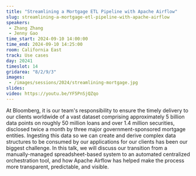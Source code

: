 ```yaml
---
title: "Streamlining a Mortgage ETL Pipeline with Apache Airflow"
slug: streamlining-a-mortgage-etl-pipeline-with-apache-airflow
speakers:
 - Zhang Zhang
 - Jenny Gao
time_start: 2024-09-10 14:00:00
time_end: 2024-09-10 14:25:00
room: California East
track: Use cases
day: 20241
timeslot: 14
gridarea: "8/2/9/3"
images: 
 - /images/sessions/2024/streamlining-mortgage.jpg
slides:
video: https://youtu.be/YF5PnSjQZqo
---
```


At Bloomberg, it is our team's responsibility to ensure the timely delivery to our clients worldwide of a vast dataset comprising approximately 5 billion data points on roughly 50 million loans and over 1.4 million securities, disclosed twice a month by three major government-sponsored mortgage entities. Ingesting this data so we can create and derive complex data structures to be consumed by our applications for our clients has been our biggest challenge. In this talk, we will discuss our transition from a manually-managed spreadsheet-based system to an automated centralized orchestration tool, and how Apache Airflow has helped make the process more transparent, predictable, and visible.
